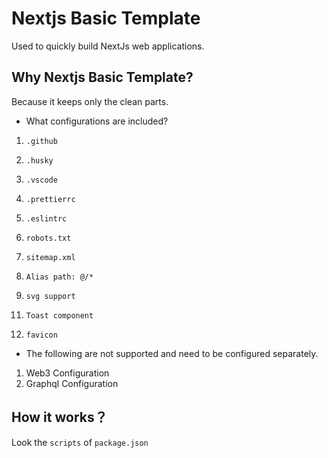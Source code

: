 # Nextjs Basic Template

Used to quickly build NextJs web applications.

## Why Nextjs Basic Template?
Because it keeps only the clean parts.

- What configurations are included?

1. `.github` 

2. `.husky` 

3. `.vscode` 

4. `.prettierrc` 

5. `.eslintrc` 

6. `robots.txt`

7. `sitemap.xml`
<!-- 7. `Google analytics` [Need to configure `code`] -->

8. `Alias path: @/*`

9. `svg support`

<!-- 10. `sentry` [Need to configure `SENTRY_DSN`] -->

11. `Toast component`

12. `favicon`    




- The following are not supported and need to be configured separately.

1. Web3 Configuration
2. Graphql Configuration


## How it works？
Look the `scripts` of `package.json`



